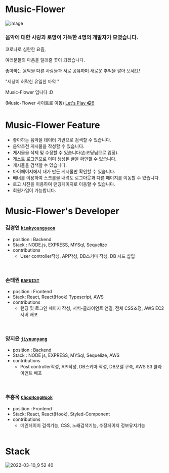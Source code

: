 # Music-Flower

![image](https://user-images.githubusercontent.com/91464689/157590945-3ba79510-a5da-472a-a8c1-71f3e7172632.png)

### 음악에 대한 사랑과 로망이 가득한 4명의 개발자가 모였습니다.

코로나로 심란한 요즘,

여러분들의 마음을 달래줄 꽃이 되겠습니다.

좋아하는 음악을 다른 사람들과 서로 공유하며 새로운 추억을 쌓아 보세요!

"세상이 허락한 유일한 마약 "

Music-Flower 입니다 :D


(Music-Flower 사이트로 이동)
[Let's Play 🎧!!](http://musicflowerclient.s3-website.ap-northeast-2.amazonaws.com/)


# Music-Flower Feature

- 좋아하는 음악을 데이터 기반으로 검색할 수 있습니다.
- 음악추천 게시물을 작성할 수 있습니다.
- 게시물을 삭제 및 수정할 수 있습니다(손코딩님으로 입장).
- 게스트 로그인으로 이미 생성된 글을 확인할 수 있습니다.
- 게시물을 검색할 수 있습니다.
- 마이페이지에서 내가 만든 게시물만 확인할 수 있습니다.
- 배너를 이용하여 스크롤을 내려도 로그아웃과 다른 페이지를 이동할 수 있습니다.
- 로고 사진을 이용하여 랜딩페이지로 이동할 수 있습니다.
- 회원가입이 가능합니다.



# Music-Flower's Developer


### 김경연 [`kimkyoungyeon`](https://github.com/kim-kyoungyeon) 
* position : Backend 
* Stack : NODE.js, EXPRESS, MYSql, Sequelize
* contributions
  * User controller작성, API작성, DB스키마 작성, DB 시드 삽입
<br>  

### 손태권 [`KAPUIST`](https://github.com/KAPUIST)
* position : Frontend 
* Stack: React, React(Hook) Typescript, AWS
* contributions
  *  랜딩 및 로그인 페이지 작성, 서버-클라이언트 연결, 전체 CSS조정, AWS EC2 서버 배포
<br>

### 양지윤 [`jiyuunyang`](https://github.com/jiyuunyang)
* position : Backend 
* Stack : NODE js, EXPRESS, MYSql, Sequelize, AWS
* contributions
  * Post controller작성, API작성, DB스키마 작성, DB모델 구축, AWS S3 클라이언트 배포
<br>

### 추홍욱 [`ChooHongWook`](https://github.com/ChooHongWook)
* position : Frontend 
* Stack: React, React(Hook), Styled-Component
* contributions
  * 메인페이지 검색기능, CSS, 노래검색기능, 수정페이지 정보유지기능
   <br>
   
# Stack
![2022-03-10_9 52 40](https://user-images.githubusercontent.com/91522788/157578616-4de9ce7b-bbec-4a79-adae-82325f614773.png)
